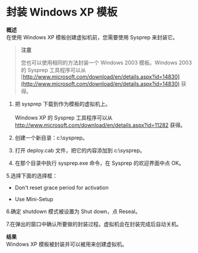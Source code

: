 # 封装 Windows XP 模板
**概述**</br>
在使用 Windows XP 模板创建虚拟机前，您需要使用 Sysprep 来封装它。
> **注意**
>
>您也可以使用相同的方法封装一个 Windows 2003 模板。Windows 2003 的 Sysprep 工具程序可以从 [http://www.microsoft.com/download/en/details.aspx?id=14830](http://www.microsoft.com/download/en/details.aspx?id=14830) 获得。

1.  把 sysprep 下载到作为模板的虚拟机上。
</br></br>
Windows XP 的 Sysprep 工具程序可以从 http://www.microsoft.com/download/en/details.aspx?id=11282 获得。

2. 创建一个新目录：c:\sysprep。

3. 打开 deploy.cab 文件，把它的内容添加到 c:\sysprep。

4. 在那个目录中执行 sysprep.exe 命令，在 Sysprep 的欢迎界面中点 OK。

5.选择下面的选择框：

   -  Don't reset grace period for activation

   - Use Mini-Setup

6.确定 shutdown 模式被设置为 Shut down，点 Reseal。

7.在弹出的窗口中确认所要做的封装过程。虚拟机会在封装完成后自动关机。

**结果**</br>
Windows XP 模板被封装并可以被用来创建虚拟机。 

